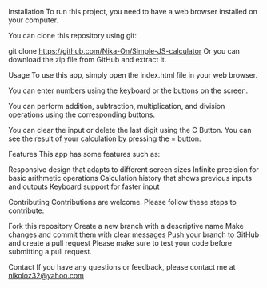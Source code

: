 Installation
To run this project, you need to have a web browser installed on your computer.

You can clone this repository using git:

git clone https://github.com/Nika-On/Simple-JS-calculator
Or you can download the zip file from GitHub and extract it.

Usage
To use this app, simply open the index.html file in your web browser.

You can enter numbers using the keyboard or the buttons on the screen.

You can perform addition, subtraction, multiplication, and division operations using the corresponding buttons.

You can clear the input or delete the last digit using the C Button.
You can see the result of your calculation by pressing the = button.

Features
This app has some features such as:

Responsive design that adapts to different screen sizes
Infinite precision for basic arithmetic operations
Calculation history that shows previous inputs and outputs
Keyboard support for faster input

Contributing
Contributions are welcome. Please follow these steps to contribute:

Fork this repository
Create a new branch with a descriptive name
Make changes and commit them with clear messages
Push your branch to GitHub and create a pull request
Please make sure to test your code before submitting a pull request.

Contact
If you have any questions or feedback, please contact me at nikoloz32@yahoo.com